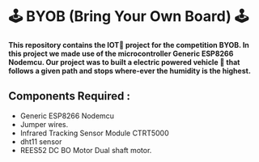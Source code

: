 # 🕹️ BYOB (Bring Your Own Board) 🕹️

#### This repository contains the IOT🔌 project  for the competition BYOB. In this project we made use of the microcontroller Generic ESP8266 Nodemcu. Our project was to built a electric powered vehicle 🚌 that follows a given path and stops where-ever the humidity is the highest.

## Components Required :
- Generic ESP8266 Nodemcu
- Jumper wires.
- Infrared Tracking Sensor Module CTRT5000
- dht11 sensor
- REES52 DC BO Motor Dual shaft motor.
